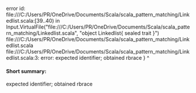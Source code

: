 error id: file:///C:/Users/PR/OneDrive/Documents/Scala/scala_pattern_matching/Linkedlist.scala:[39..40) in Input.VirtualFile("file:///C:/Users/PR/OneDrive/Documents/Scala/scala_pattern_matching/Linkedlist.scala", "object Linkedlist{
    sealed trait 
}")
file:///C:/Users/PR/OneDrive/Documents/Scala/scala_pattern_matching/Linkedlist.scala
file:///C:/Users/PR/OneDrive/Documents/Scala/scala_pattern_matching/Linkedlist.scala:3: error: expected identifier; obtained rbrace
}
^
#### Short summary: 

expected identifier; obtained rbrace